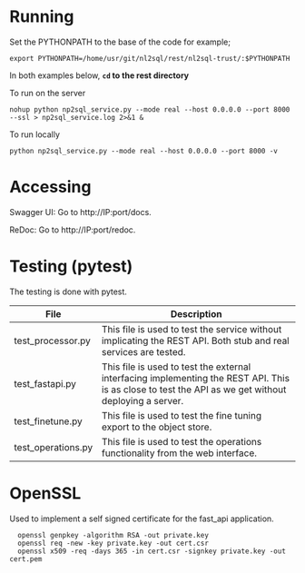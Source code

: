 # Running

Set the PYTHONPATH to the base of the code for example;

```
export PYTHONPATH=/home/usr/git/nl2sql/rest/nl2sql-trust/:$PYTHONPATH
```

In both examples below, <b>`cd` to the rest directory</b>

To run on the server
```
nohup python np2sql_service.py --mode real --host 0.0.0.0 --port 8000 --ssl > np2sql_service.log 2>&1 &
```
To run locally
```
python np2sql_service.py --mode real --host 0.0.0.0 --port 8000 -v
```


# Accessing
Swagger UI: Go to http://IP:port/docs.

ReDoc: Go to http://IP:port/redoc.

# Testing (pytest)

The testing is done with pytest. <br>

|     File         |                                Description                           |
|------------------|----------------------------------------------------------------------|
|test_processor.py | This file is used to test the service without implicating the REST API. Both stub and real services are tested. |
|test_fastapi.py   | This file is used to test the external interfacing implementing the REST API. This is as close to test the API as we get without deploying a server.|
| test_finetune.py | This file is used to test the fine tuning export to the object store. |
|test_operations.py |This file is used to test the operations functionality from the web interface. |

# OpenSSL
Used to implement a self signed certificate for the fast_api application.
```
  openssl genpkey -algorithm RSA -out private.key
  openssl req -new -key private.key -out cert.csr
  openssl x509 -req -days 365 -in cert.csr -signkey private.key -out cert.pem
```
